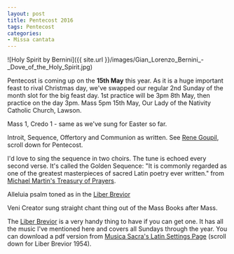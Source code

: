 ```yaml
---
layout: post
title: Pentecost 2016
tags: Pentecost
categories:
- Missa cantata
---
```


![Holy Spirit by Bernini]({{ site.url }}/images/Gian_Lorenzo_Bernini_-_Dove_of_the_Holy_Spirit.jpg)

Pentecost is coming up on the **15th May** this year.  As it is a huge important feast to rival Christmas day, we've swapped our regular 2nd Sunday of the month slot for the big feast day.  1st practice will be 3pm 8th May, then practice on the day 3pm.  Mass 5pm 15th May, Our Lady of the Nativity Catholic Church, Lawson.

Mass 1, Credo 1 - same as we've sung for Easter so far.

Introit, Sequence, Offertory and Communion as written.  See [Rene Goupil](http://ccwatershed.org/goupil/), scroll down for Pentecost.

I'd love to sing the sequence in two choirs.  The tune is echoed every second verse.  It's called the Golden Sequence: "It is commonly regarded as one of the greatest masterpieces of sacred Latin poetry ever written." from [Michael Martin's Treasury of Prayers](http://www.preces-latinae.org/thesaurus/Hymni/VSS-2.html).

Alleluia psalm toned as in the [Liber Brevior](http://birettabooks.com/go/webstore/product/liber_brevior/)

Veni Creator sung straight chant thing out of the Mass Books after Mass.

The [Liber Brevior](http://birettabooks.com/go/webstore/product/liber_brevior/) is a very handy thing to have if you can get one. It has all the music I've mentioned here and covers all Sundays through the year.  You can download a pdf version from [Musica Sacra's Latin Settings Page](http://musicasacra.com/music/latin-settings/) (scroll down for Liber Brevior 1954).

